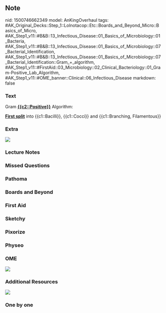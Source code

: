 ## Note
nid: 1500746662349
model: AnKingOverhaul
tags: #AK_Original_Decks::Step_1::Lolnotacop::Etc::Boards_and_Beyond_Micro::Basics_of_Micro, #AK_Step1_v11::#B&B::13_Infectious_Disease::01_Basics_of_Microbiology::01_Bacteria, #AK_Step1_v11::#B&B::13_Infectious_Disease::01_Basics_of_Microbiology::07_Bacterial_Identification, #AK_Step1_v11::#B&B::13_Infectious_Disease::01_Basics_of_Microbiology::07_Bacterial_Identification::Gram_+_algorithm, #AK_Step1_v11::#FirstAid::03_Microbiology::02_Clinical_Bacteriology::01_Gram-Positive_Lab_Algorithm, #AK_Step1_v11::#OME_banner::Clinical::06_Infectious_Disease
markdown: false

### Text
Gram <b><u>{{c2::Positive}}</u></b> Algorithm:
<div>
  <b><u>First split</u></b> into {{c1::Bacilli}}, {{c1::Cocci}} and
  {{c1::Branching, Filamentous}}
</div>

### Extra
<img src="paste-63428077028035.jpg">

### Lecture Notes


### Missed Questions


### Pathoma


### Boards and Beyond


### First Aid


### Sketchy


### Pixorize


### Physeo


### OME
<div class="ome-widget">
  <a href=
  "https://onlinemeded.org/spa/infectious-disease?ref=anki"><img src="_OME_AnkiFlashcards_Topic_3.png"></a>
</div>

### Additional Resources
<img src="big_5ba366e7b8cfe.jpg">

### One by one

